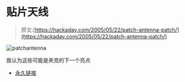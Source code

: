 # 贴片天线

> 原文:[https://hackaday.com/2005/05/22/patch-antenna-patch/](https://hackaday.com/2005/05/22/patch-antenna-patch/)

![patchantenna](../Images/4bf79f43d282b58f94791b54cfaab797.png)

我认为这些可能是夹克的下一个亮点

*   [永久链接](http://www.ife.ee.ethz.ch/~klemm/UWB/publications/Klemm_EuMW2004.pdf)